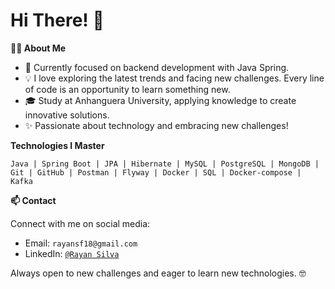 # Hi There! 👋

**👨‍💻 About Me**

- 📘 Currently focused on backend development with Java Spring.
- 💡 I love exploring the latest trends and facing new challenges. Every line of code is an opportunity to learn something new.
- 🎓 Study at Anhanguera University, applying knowledge to create innovative solutions.
- ✨ Passionate about technology and embracing new challenges!

**Technologies I Master**


`Java | Spring Boot | JPA | Hibernate | MySQL | PostgreSQL | MongoDB | Git | GitHub | Postman | Flyway | Docker | SQL | Docker-compose | Kafka`


**📫 Contact**

Connect with me on social media:

- Email: `rayansf18@gmail.com`
- LinkedIn: [`@Rayan Silva`](https://www.linkedin.com/in/rayan-silva-7025271a7/)

Always open to new challenges and eager to learn new technologies. :nerd_face:
